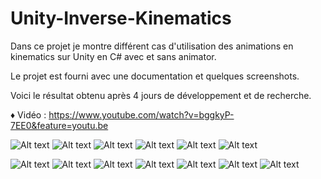 # Unity-Inverse-Kinematics

Dans ce projet je montre différent cas d'utilisation des animations en kinematics sur Unity en C# avec et sans animator.

Le projet est fourni avec une documentation et quelques screenshots.

Voici le résultat obtenu après 4 jours de développement et de recherche.

♦ Vidéo : https://www.youtube.com/watch?v=bggkyP-7EE0&feature=youtu.be

![Alt text](http://i.imgur.com/UWMT8p7.png "Avec l'IK des pieds.")
![Alt text](http://i.imgur.com/aJoDxb0.png "Avec l'IK des mains.")
![Alt text](http://i.imgur.com/iCMJiyJ.png "Avec l'IK du regard.")
![Alt text](http://i.imgur.com/MSarcEX.png "Avec l'IK 3D sans animator.")
![Alt text](http://i.imgur.com/5srrbgt.png "Avec un IK 2D par algorithme de Cyclic Cordinate Descent.")
![Alt text](http://i.imgur.com/HioDfP1.png "Avec un IK 2D par algorithme d'Analytic Two-Bone.")

![Alt text](http://i.imgur.com/fLLLK1s.png "Sans l'IK des pieds.")
![Alt text](http://i.imgur.com/HTKN7Qj.png "Sans l'IK des mains.")
![Alt text](http://i.imgur.com/5MDAEVm.png "Sans l'IK du regard.")
![Alt text](http://i.imgur.com/wDshHHD.png "Sans l'IK 3D sans animator.")
![Alt text](http://i.imgur.com/2olyoml.png "Sans l'IK 2D sans animator.")
![Alt text](http://i.imgur.com/Kd4FbmU.png "Avec un IK 2D de Cyclic Cordinate Descent.")
![Alt text](http://i.imgur.com/DmZbJbz.png "Avec un IK 2D d'Analytic Two-Bone.")

